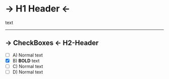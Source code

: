 # -> H1 Header <-
text

----

## -> CheckBoxes <- H2-Header

- [ ] A) Normal text
- [x] B) **BOLD** text
- [ ] C) Normal text
- [ ] D) Normal text